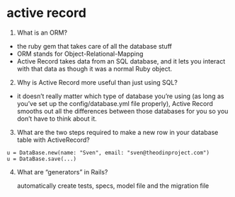 # active record

1.  What is an ORM?

- the ruby gem that takes care of all the database stuff
- ORM stands for Object-Relational-Mapping
- Active Record takes data from an SQL database, and it lets you interact with that data as though it was a normal Ruby object.

2.  Why is Active Record more useful than just using SQL?

- it doesn’t really matter which type of database you’re using (as long as you’ve set up the config/database.yml file properly), Active Record smooths out all the differences between those databases for you so you don’t have to think about it.

3.  What are the two steps required to make a new row in your database table with ActiveRecord?

```
u = DataBase.new(name: "Sven", email: "sven@theodinproject.com")
u = DataBase.save(...)
```

4.  What are “generators” in Rails?

    automatically create tests, specs, model file and the migration file
